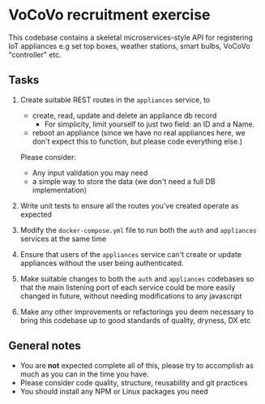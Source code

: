 # VoCoVo recruitment exercise

This codebase contains a skeletal microservices-style API for registering IoT appliances e.g set top boxes, weather stations, smart bulbs, VoCoVo "controller" etc.

## Tasks

1. Create suitable REST routes in the `appliances` service, to

   - create, read, update and delete an appliance db record
     - For simplicity, limit yourself to just two field: an ID and a Name.
   - reboot an appliance (since we have no real appliances here, we don't expect this to function, but please code everything else.)

   Please consider:

   - Any input validation you may need
   - a simple way to store the data (we don't need a full DB implementation)

1. Write unit tests to ensure all the routes you've created operate as expected
1. Modify the `docker-compose.yml` file to run both the `auth` and `appliances` services at the same time
1. Ensure that users of the `appliances` service can't create or update appliances without the user being authenticated.
1. Make suitable changes to both the `auth` and `appliances` codebases so that the main listening port of each service could be more easily changed in future, without needing modifications to any javascript
1. Make any other improvements or refactorings you deem necessary to bring this codebase up to good standards of quality, dryness, DX etc

## General notes

- You are **not** expected complete all of this, please try to accomplish as much as you can in the time you have.
- Please consider code quality, structure, reusability and git practices
- You should install any NPM or Linux packages you need
